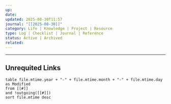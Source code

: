 ```yaml
---
up:
date:
updated: 2025-08-30T11:57
journal: "[[2025-08-30]]"
category: Life | Knowledge | Project | Resource
type: Log | Checklist | Journal | Reference
status: Active | Archived
related:
---
```



-----




## Unrequited Links
```dataview
table file.mtime.year + "-" + file.mtime.month + "-" + file.mtime.day as Modified
from [[#]]
and !outgoing([[#]])
sort file.mtime desc
```
